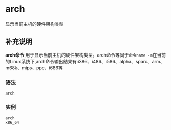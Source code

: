 arch
===

显示当前主机的硬件架构类型

## 补充说明

**arch命令** 用于显示当前主机的硬件架构类型。arch命令等同于`命令name -m`在当前的Linux系统下,arch命令输出结果有:i386、i486、i586、alpha、sparc、arm、m68k、mips、ppc、i686等

### 语法  

```
arch
```

### 实例  

```
arch
x86_64
```


<!-- Linux命令行搜索引擎：https://jaywcjlove.github.io/linux-command/ -->